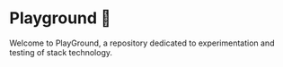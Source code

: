 # Playground 🎡

Welcome to PlayGround, a repository dedicated to experimentation and testing of stack technology.
